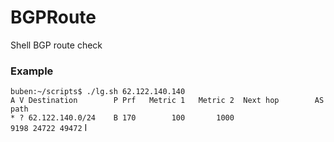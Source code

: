 # BGPRoute
Shell BGP route check

### Example  
`buben:~/scripts$ ./lg.sh 62.122.140.140`  
`A V Destination        P Prf   Metric 1   Metric 2  Next hop        AS path`  
`* ? 62.122.140.0/24    B 170        100       1000                  9198 24722 49472` I

